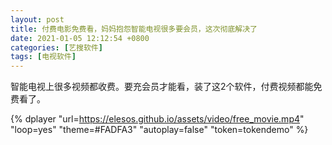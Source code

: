 ```yaml
---
layout: post
title: 付费电影免费看，妈妈抱怨智能电视很多要会员，这次彻底解决了
date: 2021-01-05 12:12:54 +0800
categories: [艺搜软件]
tags: [电视软件]
---
```


智能电视上很多视频都收费。要充会员才能看，装了这2个软件，付费视频都能免费看了。

{% dplayer "url=https://elesos.github.io/assets/video/free_movie.mp4"  "loop=yes" "theme=#FADFA3" "autoplay=false" "token=tokendemo" %}
